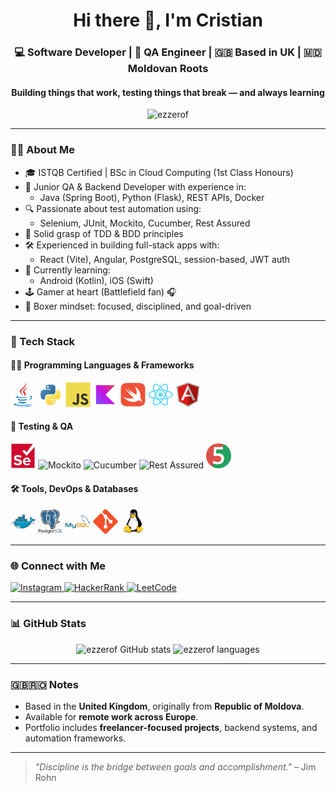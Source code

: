 <h1 align="center">Hi there 👋, I'm Cristian</h1>
<h3 align="center">💻 Software Developer | 🧪 QA Engineer | 🇬🇧 Based in UK | 🇲🇩 Moldovan Roots</h3>
<h4 align="center">Building things that work, testing things that break — and always learning</h4>

<p align="center">
  <img src="https://komarev.com/ghpvc/?username=ezzerof&label=Profile%20views&color=0e75b6&style=flat" alt="ezzerof" />
</p>

---

### 👨‍💻 About Me

- 🎓 ISTQB Certified | BSc in Cloud Computing (1st Class Honours)
- 💼 Junior QA & Backend Developer with experience in:
  - Java (Spring Boot), Python (Flask), REST APIs, Docker
- 🔍 Passionate about test automation using:
  - Selenium, JUnit, Mockito, Cucumber, Rest Assured
- 🧪 Solid grasp of TDD & BDD principles
- 🛠️ Experienced in building full-stack apps with:
  - React (Vite), Angular, PostgreSQL, session-based, JWT auth
- 🚀 Currently learning:
  - Android (Kotlin), iOS (Swift)
- 🕹️ Gamer at heart (Battlefield fan) 🎧
- 🥊 Boxer mindset: focused, disciplined, and goal-driven

---

### 🧰 Tech Stack

#### 👨‍💻 Programming Languages & Frameworks
<p align="left">
  <img src="https://raw.githubusercontent.com/devicons/devicon/master/icons/java/java-original.svg" alt="Java" width="40" height="40"/>
  <img src="https://raw.githubusercontent.com/devicons/devicon/master/icons/python/python-original.svg" alt="Python" width="40" height="40"/>
  <img src="https://raw.githubusercontent.com/devicons/devicon/master/icons/javascript/javascript-original.svg" alt="JavaScript" width="40" height="40"/>
  <img src="https://raw.githubusercontent.com/devicons/devicon/master/icons/kotlin/kotlin-original.svg" alt="Kotlin" width="40" height="40"/>
  <img src="https://raw.githubusercontent.com/devicons/devicon/master/icons/swift/swift-original.svg" alt="Swift" width="40" height="40"/>
  <img src="https://raw.githubusercontent.com/devicons/devicon/master/icons/react/react-original.svg" alt="React" width="40" height="40"/>
  <img src="https://raw.githubusercontent.com/devicons/devicon/master/icons/angularjs/angularjs-original.svg" alt="Angular" width="40" height="40"/>
</p>

#### 🧪 Testing & QA
<p align="left">
  <img src="https://raw.githubusercontent.com/devicons/devicon/master/icons/selenium/selenium-original.svg" alt="Selenium" width="40" height="40"/>
  <img src="https://avatars.githubusercontent.com/u/1515293?s=200&v=4" alt="Mockito" width="40" height="40"/>
  <img src="https://avatars.githubusercontent.com/u/17519740?s=200&v=4" alt="Cucumber" width="40" height="40"/>
  <img src="https://avatars.githubusercontent.com/u/8908513?s=200&v=4" alt="Rest Assured" width="40" height="40"/>
  <img src="https://raw.githubusercontent.com/devicons/devicon/master/icons/junit/junit-original.svg" alt="JUnit" width="40" height="40"/>
</p>

#### 🛠️ Tools, DevOps & Databases
<p align="left">
  <img src="https://raw.githubusercontent.com/devicons/devicon/master/icons/docker/docker-original.svg" alt="Docker" width="40" height="40"/>
  <img src="https://raw.githubusercontent.com/devicons/devicon/master/icons/postgresql/postgresql-original-wordmark.svg" alt="PostgreSQL" width="40" height="40"/>
  <img src="https://raw.githubusercontent.com/devicons/devicon/master/icons/mysql/mysql-original-wordmark.svg" alt="MySQL" width="40" height="40"/>
  <img src="https://raw.githubusercontent.com/devicons/devicon/master/icons/git/git-original.svg" alt="Git" width="40" height="40"/>
  <img src="https://raw.githubusercontent.com/devicons/devicon/master/icons/linux/linux-original.svg" alt="Linux" width="40" height="40"/>
</p>

---

### 🌐 Connect with Me

<p align="left">
  <a href="https://instagram.com/christian_bitca" target="_blank">
    <img src="https://raw.githubusercontent.com/rahuldkjain/github-profile-readme-generator/master/src/images/icons/Social/instagram.svg" alt="Instagram" height="30" width="40"/>
  </a>
  <a href="https://www.hackerrank.com/Ezzerof" target="_blank">
    <img src="https://raw.githubusercontent.com/rahuldkjain/github-profile-readme-generator/master/src/images/icons/Social/hackerrank.svg" alt="HackerRank" height="30" width="40"/>
  </a>
  <a href="https://leetcode.com/ezzerof" target="_blank">
    <img src="https://raw.githubusercontent.com/rahuldkjain/github-profile-readme-generator/master/src/images/icons/Social/leet-code.svg" alt="LeetCode" height="30" width="40"/>
  </a>
</p>

---

### 📊 GitHub Stats

<p align="center">
  <img width="49%" src="https://github-readme-stats.vercel.app/api?username=ezzerof&show_icons=true&theme=dark" alt="ezzerof GitHub stats"/>
  <img width="49%" src="https://github-readme-stats.vercel.app/api/top-langs/?username=ezzerof&layout=compact&theme=dark" alt="ezzerof languages"/>
</p>

---

### 🇬🇧🇷🇴 Notes

- Based in the **United Kingdom**, originally from **Republic of Moldova**.
- Available for **remote work across Europe**.
- Portfolio includes **freelancer-focused projects**, backend systems, and automation frameworks.

---

> _"Discipline is the bridge between goals and accomplishment."_ – Jim Rohn
